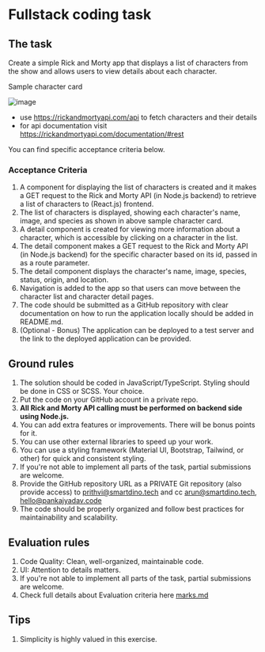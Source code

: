 # Fullstack coding task

## The task

Create a simple Rick and Morty app that displays a list of characters from the show and allows users to view details about each character.

Sample character card

![image](https://user-images.githubusercontent.com/124139608/216905974-54456783-f951-4e1c-8b08-d13d9b4ce57f.png)

- use https://rickandmortyapi.com/api to fetch characters and their details
- for api documentation visit https://rickandmortyapi.com/documentation/#rest

You can find specific acceptance criteria below.

### Acceptance Criteria

1. A component for displaying the list of characters is created and it makes a GET request to the Rick and Morty API (in Node.js backend) to retrieve a list of characters to (React.js) frontend.
2. The list of characters is displayed, showing each character's name, image, and species as shown in above sample character card.
3. A detail component is created for viewing more information about a character, which is accessible by clicking on a character in the list.
4. The detail component makes a GET request to the Rick and Morty API (in Node.js backend) for the specific character based on its id, passed in as a route parameter.
5. The detail component displays the character's name, image, species, status, origin, and location.
6. Navigation is added to the app so that users can move between the character list and character detail pages.
7. The code should be submitted as a GitHub repository with clear documentation on how to run the application locally should be added in README.md.
8. (Optional - Bonus) The application can be deployed to a test server and the link to the deployed application can be provided.

## Ground rules

1. The solution should be coded in JavaScript/TypeScript. Styling should be done in CSS or SCSS. Your choice.
2. Put the code on your GitHub account in a private repo.
3. **All Rick and Morty API calling must be performed on backend side using Node.js.**
4. You can add extra features or improvements. There will be bonus points for it.
5. You can use other external libraries to speed up your work.
6. You can use a styling framework (Material UI, Bootstrap, Tailwind, or other) for quick and consistent styling.
7. If you're not able to implement all parts of the task, partial submissions are welcome.
8. Provide the GitHub repository URL as a PRIVATE Git repository (also provide access) to prithvi@smartdino.tech and cc arun@smartdino.tech, hello@pankajyadav.code
9. The code should be properly organized and follow best practices for maintainability and scalability.

## Evaluation rules

1. Code Quality: Clean, well-organized, maintainable code.
2. UI: Attention to details matters.
3. If you're not able to implement all parts of the task, partial submissions are welcome.
4. Check full details about Evaluation criteria here [marks.md](MARKS.md)

## Tips

1. Simplicity is highly valued in this exercise.
